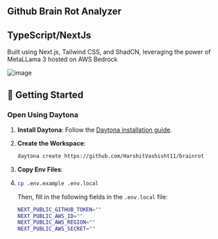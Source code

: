 ## Github Brain Rot Analyzer

## TypeScript/NextJs

Built using Next.js, Tailwind CSS, and ShadCN, leveraging the power of MetaLLama 3 hosted on AWS Bedrock


![image](https://github.com/user-attachments/assets/60c974bf-ce13-43b6-8d9e-a0b075352cb0)


## 🚀 Getting Started  

### Open Using Daytona  

1. **Install Daytona**: Follow the [Daytona installation guide](https://www.daytona.io/docs/installation/installation/).  
2. **Create the Workspace**:  
   ```bash  
   daytona create https://github.com/HarshitVashisht11/brainrot
   ```  
3. **Copy Env Files**:
4. ```bash
   cp .env.example .env.local
   ```

   Then, fill in the following fields in the `.env.local` file:

   ```bash
   NEXT_PUBLIC_GITHUB_TOKEN=""
   NEXT_PUBLIC_AWS_ID=""
   NEXT_PUBLIC_AWS_REGION=""
   NEXT_PUBLIC_AWS_SECRET=""
   ```
